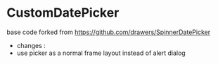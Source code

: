 # CustomDatePicker

base code forked from https://github.com/drawers/SpinnerDatePicker

- changes :
- use picker as a normal frame layout instead of alert dialog
